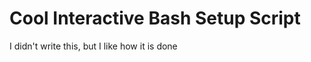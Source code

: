 # Cool Interactive Bash Setup Script

I didn't write this, but I like how it is done

<script src="https://gist.github.com/walchko/69e9951c9b65b5c0e94f6ce97c80b7aa.js"></script>
